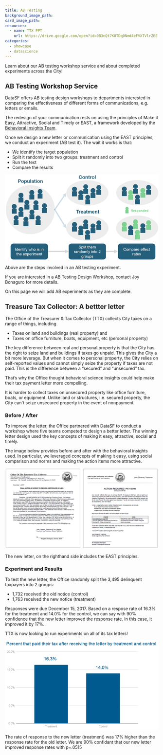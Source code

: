 ```yaml
---
title: AB Testing
background_image_path:
card_image_path:
resources:
  - name: TTX PPT
    url: https://drive.google.com/open?id=0B3nQt7K8TDq0Nmd4eFVXTVlrZEE
categories:
  - showcase
  - datascience
---
```


Learn about our AB testing workshop service and about completed experiments across the City!

## AB Testing Workshop Service

DataSF offers AB testing design workshops to departments interested in comparing the effectiveness of different forms of communications, e.g. letters or emails.

The redesign of your communication rests on using the principles of Make it Easy, Attractive, Social and Timely or EAST, a framework developed by the [Behavioral Insights Team](http://www.behaviouralinsights.co.uk/).

Once we design a new letter or communication using the EAST principles, we conduct an experiment (AB test it). The wait it works is that:

* We identify the target population
* Split it randomly into two groups: treatment and control
* Run the text
* Compare the results

![A diagram showing the bulleted steps in an experiment visually](/uploads/versions/ab-experimentprocess---x----994-553x---.PNG)

<figcaption>Above are the steps involved in an AB testing experiment.</figcaption>

If you are interested in a AB Testing Design Workshop, contact Joy Bonaguro for more details.

On this page we will add AB experiments as they are complete.

## Treasure Tax Collector: A bettter letter

The Office of the Treasurer & Tax Collector (TTX) collects City taxes on a range of things, including

* Taxes on land and buildings (real property) and
* Taxes on office furniture, boats, equipment, etc (personal property)

The key difference between real and personal property is that the City has the right to seize land and buildings if taxes go unpaid. This gives the City a bit more leverage. But when it comes to personal property, the City relies on self-reported values and cannot simply seize the property if taxes are not paid. This is the difference between a “secured” and “unsecured” tax.

That’s why the Office thought behavioral science insights could help make their tax payment letter more compelling.

<figcaption>It is harder to collect taxes on unsecured property like office furniture, boats, or equipment. Unlike land or structures, i.e. secured property, the City can't seize unsecured property in the event of nonpayment.</figcaption>

### Before / After

To improve the letter, the Office partnered with DataSF to conduct a workshop where five teams competed to design a better letter. The winning letter design used the key concepts of making it easy, attractive, social and timely.

The image below provides before and after with the behavioral insights used. In particular, we leveraged concepts of making it easy, using social comparison and norms and making the action items more attractive.

![An image showing the original letter and the redesigned letter.](/uploads/versions/ab-ttx-beforeafter---x----1453-764x---.PNG)

<figcaption>The new letter, on the righthand side includes the EAST principles.</figcaption>

### Experiment and Results

To test the new letter, the Office randomly split the 3,495 delinquent taxpayers into 2 groups:

* 1,732 received the old notice (control)
* 1,763 received the new notice (treatment)

Responses were due December 15, 2017. Based on a respose rate of 16.3% for the treatment and 14.0% for the control, we can say with 90% confidence that the new letter improved the response rate. In this case, it improved it by 17%.

TTX is now looking to run experiments on all of its tax letters!

![A bar chart comparing the response rates for the control and treatment.](/uploads/versions/ab-ttx-results---x----715-414x---.PNG)

<figcaption>The rate of response to the new letter (treatment) was 17% higher than the response rate for the old letter. We are 90% confidant that our new letter improved response rates with p=.0515</figcaption>